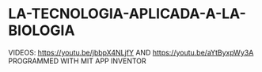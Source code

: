 # LA-TECNOLOGIA-APLICADA-A-LA-BIOLOGIA
VIDEOS: https://youtu.be/jbbpX4NLjfY AND https://youtu.be/aYtByxpWy3A
PROGRAMMED WITH MIT APP INVENTOR
